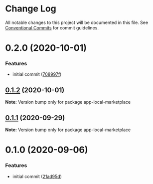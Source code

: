 # Change Log

All notable changes to this project will be documented in this file.
See [Conventional Commits](https://conventionalcommits.org) for commit guidelines.

# 0.2.0 (2020-10-01)


### Features

* initial commit ([708997f](https://github.com/Schalltech/honeycomb-marketplace/commit/708997ff3d43cef2574fe4eb4394219df00e7f08))





## [0.1.2](https://github.com/Schalltech/honeycomb-marketplace/compare/app-local-marketplace@0.1.1...app-local-marketplace@0.1.2) (2020-10-01)

**Note:** Version bump only for package app-local-marketplace





## [0.1.1](https://github.com/Schalltech/honeycomb-marketplace/compare/app-local-marketplace@0.1.0...app-local-marketplace@0.1.1) (2020-09-29)

**Note:** Version bump only for package app-local-marketplace





# 0.1.0 (2020-09-06)


### Features

* initial commit ([21ad95d](https://github.com/Schalltech/honeycomb-marketplace/commit/21ad95dde5e45a09a6add6075ee841b0c17948eb))
